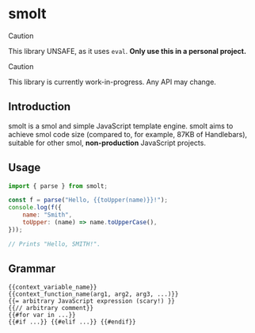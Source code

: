 # smolt

> [!CAUTION]
> This library UNSAFE, as it uses `eval`.
> **Only use this in a personal project.**

> [!CAUTION]
> This library is currently work-in-progress. Any API may change.

## Introduction

smolt is a smol and simple JavaScript template engine. smolt aims to achieve smol code size (compared to, for example, 87KB of Handlebars), suitable for other smol, **non-production** JavaScript projects.

## Usage

```js
import { parse } from smolt;

const f = parse("Hello, {{toUpper(name)}}!");
console.log(f({
    name: "Smith",
    toUpper: (name) => name.toUpperCase(),
}));

// Prints "Hello, SMITH!".
```

## Grammar

```text
{{context_variable_name}}
{{context_function_name(arg1, arg2, arg3, ...)}}
{{= arbitrary JavaScript expression (scary!) }}
{{// arbitrary comment}}
{{#for var in ...}}
{{#if ...}} {{#elif ...}} {{#endif}}
```
